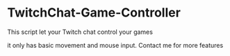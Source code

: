 # TwitchChat-Game-Controller
This script let your Twitch chat control your games

it only has basic movement and mouse input.
Contact me for more features
